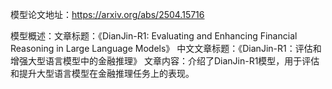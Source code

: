 模型论文地址：https://arxiv.org/abs/2504.15716

模型概述：文章标题：《DianJin-R1: Evaluating and Enhancing Financial Reasoning in Large Language Models》
中文文章标题：《DianJin-R1：评估和增强大型语言模型中的金融推理》
文章内容：介绍了DianJin-R1模型，用于评估和提升大型语言模型在金融推理任务上的表现。

